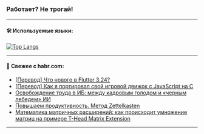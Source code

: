 ### Работает? Не трогай!

---
<!--
#### 🛠️ Technical stack:

![Java](https://img.shields.io/badge/Java-informational?logo=Oracle&style=flat&logoColor=white&color=FF4500)
![Kotlin](https://img.shields.io/badge/Kotlin-informational?logo=Kotlin&style=flat&logoColor=white&color=774D97)
![TS](https://img.shields.io/badge/TypeScript-informational?logo=typeScript&style=flat&logoColor=black&color=017acc)
![Python](https://img.shields.io/badge/Python-informational?logo=Python&style=flat&logoColor=black&color=ffdd54) <br>
![Spring](https://img.shields.io/badge/Spring-informational?logo=Spring&style=flat&logoColor=white&color=6DB33F) 
![SpringBoot](https://img.shields.io/badge/SpringBoot-informational?logo=SpringBoot&style=flat&logoColor=white&color=6DB33F)
![Nest](https://img.shields.io/badge/NestJS-informational?logo=NestJS&style=flat&logoColor=white&color=E0234E) 
![NodeJS](https://img.shields.io/badge/NodeJS-informational?logo=node.js&style=flat&logoColor=white&color=70A760)<br>
![PostgreSQL](https://img.shields.io/badge/PostgreSQL-informational?logo=PostgreSQL&style=flat&logoColor=white&color=DAA520)
![MongoDB](https://img.shields.io/badge/MongoDB-informational?logo=MongoDB&style=flat&logoColor=white&color=870000)
![Apache](https://img.shields.io/badge/Apache-informational?logo=apache&style=flat&logoColor=white&color=f74e28)

___ 
-->

#### 🛠️ Используемые языки:

[![Top Langs](https://github-readme-stats-u2qms2cxw-advtsettinggmailcoms-projects.vercel.app/api/top-langs/?username=zloylis&langs_count=10&hide_title=true&title_color=e6edf3&size_weight=0.5&count_weight=0.5&layout=compact&hide_progress=true&hide_border=true&theme=dracula)](https://github.com/zloylis)

<!---


####  :octocat:&nbsp;&nbsp; Статистика:

![GitHub stats](https://github-readme-stats-u2qms2cxw-advtsettinggmailcoms-projects.vercel.app/api?username=zloylis&show_icons=true&hide_border=true&theme=dracula&title_color=e6edf3&include_all_commits=true&count_private=true&hide_rank=false&hide_title=true&rank_icon=github)
-->
---

#### 💬 Свежее с habr.com:

<!-- BLOG-POST-LIST:START -->
- [[Перевод] Что нового в Flutter 3.24?](https://habr.com/ru/articles/834568/?utm_source=habrahabr&utm_medium=rss&utm_campaign=834568)
- [[Перевод] Как я портировал свой игровой движок с JavaScript на C](https://habr.com/ru/companies/ruvds/articles/834488/?utm_source=habrahabr&utm_medium=rss&utm_campaign=834488)
- [Освобождение труда в ИБ: между кадровым голодом и «черным лебедем» ИИ](https://habr.com/ru/companies/pt/articles/834486/?utm_source=habrahabr&utm_medium=rss&utm_campaign=834486)
- [Повышаем продуктивность. Метод Zettelkasten](https://habr.com/ru/articles/834514/?utm_source=habrahabr&utm_medium=rss&utm_campaign=834514)
- [Математика матричных расширений: как происходит умножение матриц на примере T-Head Matrix Extension](https://habr.com/ru/companies/yadro/articles/833948/?utm_source=habrahabr&utm_medium=rss&utm_campaign=833948)
<!-- BLOG-POST-LIST:END -->

---
